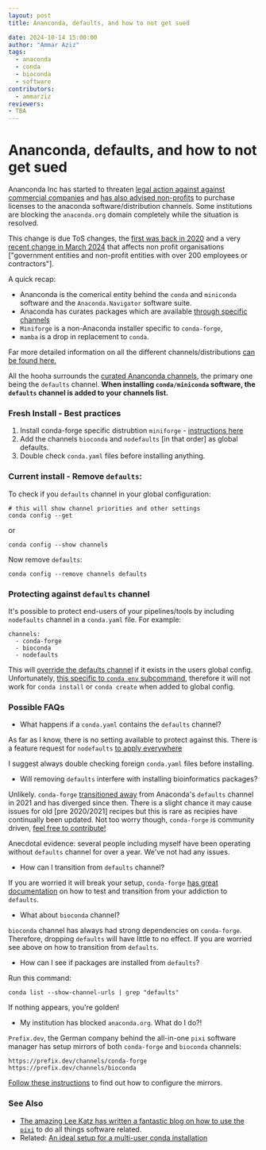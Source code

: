 ```yaml
---
layout: post
title: Ananconda, defaults, and how to not get sued

date: 2024-10-14 15:00:00
author: "Ammar Aziz"
tags:
  - anaconda
  - conda
  - bioconda
  - software
contributors:
  - ammarziz
reviewers:
- TBA
---
```


# Ananconda, defaults, and how to not get sued

Ananconda Inc has started to threaten [legal action against against commercial companies](https://www.reuters.com/legal/litigation/intel-sued-copyright-infringement-over-ai-software-2024-08-09/) and [has also advised non-profits](https://www.theregister.com/2024/08/08/anaconda_puts_the_squeeze_on/) to purchase licenses to the anaconda software/distribution channels. Some institutions are blocking the `anaconda.org` domain completely while the situation is resolved.

This change is due ToS changes, the [first was back in 2020](https://www.anaconda.com/blog/sustaining-our-stewardship-of-the-open-source-data-science-community) and a very [recent change in March 2024](https://legal.anaconda.com/policies/en/?name=terms-of-service#anaconda-terms-of-service) that affects non profit organisations ["government entities and non-profit entities with over 200 employees or contractors"].

A quick recap:

- Ananconda is the comerical entity behind the `conda` and `miniconda` software and the `Anaconda.Navigator` software suite.
- Anaconda has curates packages which are available [through specific channels](https://repo.anaconda.com/pkgs/)  
- `Miniforge` is a non-Anaconda installer specific to `conda-forge`, 
- `mamba` is a drop in replacement to `conda`.

Far more detailed information on all the different channels/distributions [can be found here.](https://bioconda.github.io/faqs.html#what-s-the-difference-between-anaconda-conda-miniconda-mamba-mambaforge-micromamba)

All the hooha surrounds the [curated Ananconda channels](https://docs.anaconda.com/working-with-conda/reference/default-repositories/), the primary one being the `defaults` channel. **When installing `conda/miniconda` software, the `defaults` channel is added to your channels list.**

### Fresh Install - Best practices

1. Install conda-forge specific distrubtion `miniforge` - [instructions here](https://github.com/conda-forge/miniforge)
2. Add the channels `bioconda` and `nodefaults` [in that order] as global defaults.
3. Double check `conda.yaml` files before installing anything.

### Current install - Remove `defaults`:

To check if you `defaults` channel in your global configuration:

```
# this will show channel priorities and other settings
conda config --get
```
or
```
conda config --show channels
```

Now remove `defaults`:

```
conda config --remove channels defaults
```

### Protecting against `defaults` channel

It's possible to protect end-users of your pipelines/tools by including `nodefaults` channel in a `conda.yaml` file. For example:

```
channels:
  - conda-forge
  - bioconda
  - nodefaults
```

This will [override the defaults channel](https://docs.conda.io/projects/conda/en/4.6.1/user-guide/tasks/manage-environments.html#creating-an-environment-file-manually) if it exists in the users global config. Unfortunately, [this specific to `conda env` subcommand](https://stackoverflow.com/a/67708768), therefore it will not work for `conda install` or `conda create` when added to global config.


### Possible FAQs

- What happens if a `conda.yaml` contains the `defaults` channel?

As far as I know, there is no setting available to protect against this. There is a feature request for `nodefaults` [to apply everywhere](https://github.com/conda/conda/issues/12010)


I suggest always double checking foreign `conda.yaml` files before installing.

- Will removing `defaults` interfere with installing bioinformatics packages?

Unlikely. `conda-forge` [transitioned away](https://conda-forge.org/news/2021/09/30/defaults-channel-is-now-dropped-when-building-conda-forge-packages/) from Anaconda's `defaults` channel in 2021 and has diverged since then. There is a slight chance it may cause issues for old [pre 2020/2021] recipes but this is rare as recipies have continually been updated. Not too worry though, `conda-forge` is community driven, [feel free to contribute!](https://conda-forge.org/docs/user/contributing/)

Anecdotal evidence: several people including myself have been operating without `defaults` channel for over a year. We've not had any issues. 

- How can I transition from `defaults` channel?

If you are worried it will break your setup, `conda-forge` [has great documentation](https://conda-forge.org/docs/user/transitioning_from_defaults/) on how to test and transition from your addiction to `defaults`.

- What about `bioconda` channel?

`bioconda` channel has always had strong dependencies on `conda-forge`. Therefore, dropping `defaults` will have little to no effect. If you are worried see above on how to transition from `defaults`.

- How can I see if packages are installed from `defaults`? 

Run this command:

```
conda list --show-channel-urls | grep "defaults"
```

If nothing appears, you're golden!

- My institution has blocked `anaconda.org`. What do I do?!

`Prefix.dev`, the German company behind the all-in-one `pixi` software manager has setup mirrors of both `conda-forge` and `bioconda` channels:

```
https://prefix.dev/channels/conda-forge
https://prefix.dev/channels/bioconda
```
[Follow these instructions](https://docs.conda.io/projects/conda/en/latest/user-guide/configuration/mirroring.html
) to find out how to configure the mirrors. 


### See Also

- [The amazing Lee Katz has written a fantastic blog on how to use the `pixi`](https://ubinfie.github.io/2024/10/03/pixi-basics.html) to do all things software related.
- Related: [An ideal setup for a multi-user conda installation](https://ubinfie.github.io/2024/04/02/shared-conda-tutorial.html)




